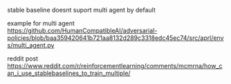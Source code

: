 
stable baseline doesnt suport multi agent by default 

example for multi agent 
https://github.com/HumanCompatibleAI/adversarial-policies/blob/baa359420641b721aa8132d289c3318edc45ec74/src/aprl/envs/multi_agent.py

reddit post 
https://www.reddit.com/r/reinforcementlearning/comments/mcmrna/how_can_i_use_stablebaselines_to_train_multiple/

